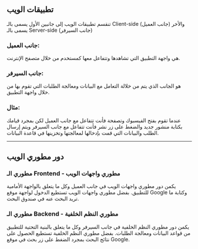 ## تطبيقات الويب

تنقسم تطبيقات الويب إلى جانبين الأول يسمى بالـ Client-side  (جانب العميل) والأخر يسمى بالـ Server-side  (جانب السيرفر)
### جانب العميل:
هي واجهة التطبيق التي تشاهدها وتتفاعل معها كمستخدم من خلال متصفح الإنترنت.
### جانب السيرفر:
هو الجانب الذي يتم من خلالة التعامل مع البيانات ومعالجة الطلبات التي تقوم بها من خلال واجهة التطبيق.

### مثال:
عندما تقوم بفتح الفيسبوك وتصفحة فأنت تتفاعل مع جانب العميل لكن بمجرد قيامك بكتابة منشور جديد والضغط على زر نشر فأنت تتفاعل مع جانب السيرفر ويتم إرسال الطلب والبيانات التي قمت بإدخالها لمعالجتها وتخزينها في قاعدة البيانات.

 ---
## دور مطوري الويب
### مطوري الـ Frontend - مطوري واجهات الويب
يكمن دور مطوري واجهات الويب في جانب العميل وكل ما يتعلق بالواجهة الأمامية للتطبيق.
بفضل مطوري واجهات الويب تستطيع الدخول لواجهة موقع Google وكتابة ما تريد البحث عنه في صندوق البحث.

### مطوري الـ Backend - مطوري النظم الخلفية
يكمن دور مطوري النظم الخلفية في جانب السيرفر  وكل ما يتعلق بالبنية التحتية للتطبيق من قواعد البيانات ومعالجة الطلبات.
بفضل مطوري النظم الخلفية تستطيع الحصول على نتائج البحث بمجرد الضغط على زر بحث في موقع Google.


